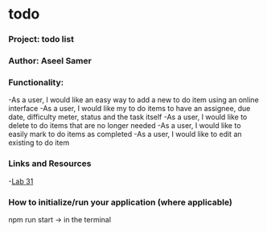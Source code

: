 # todo


### Project: todo list

### Author: Aseel Samer

### Functionality:
-As a user, I would like an easy way to add a new to do item using an online interface
-As a user, I would like my to do items to have an assignee, due date, difficulty meter, status and the task itself
-As a user, I would like to delete to do items that are no longer needed
-As a user, I would like to easily mark to do items as completed
-As a user, I would like to edit an existing to do item

### Links and Resources
-[Lab 31](https://github.com/Aseelsamer/todo)


### How to initialize/run your application (where applicable)
npm run start -> in the terminal 

